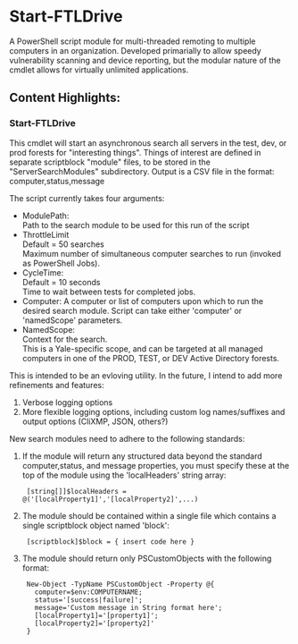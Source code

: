 # Start-FTLDrive
A PowerShell script module for multi-threaded remoting to multiple computers in an organization.
Developed primarially to allow speedy vulnerability scanning and device reporting, but the modular
nature of the cmdlet allows for virtually unlimited applications.

## Content Highlights:
### Start-FTLDrive
This cmdlet will start an asynchronous search all servers in the test, dev, or prod forests for "interesting things". 
Things of interest are defined in separate scriptblock "module" files, to be stored in the 
"ServerSearchModules" subdirectory.  Output is a CSV file in the format: computer,status,message

The script currently takes four arguments:

- ModulePath:  
  Path to the search module to be used for this run of the script
- ThrottleLimit  
  Default = 50 searches  
  Maximum number of simultaneous computer searches to run (invoked as PowerShell Jobs).
- CycleTime:  
  Default = 10 seconds  
  Time to wait between tests for completed jobs. 
- Computer:
  A computer or list of computers upon which to run the desired search module.  Script can take 
  either 'computer' or 'namedScope' parameters.
- NamedScope:  
  Context for the search.  
  This is a Yale-specific scope, and can be targeted at all managed computers
  in one of the PROD, TEST, or DEV Active Directory forests. 

This is intended to be an evloving utility.  In the future, I intend to add more refinements and features:

1. Verbose logging options
2. More flexible logging options, including custom log names/suffixes and output options (CliXMP, JSON, others?)

New search modules need to adhere to the following standards:

1. If the module will return any structured data beyond the standard computer,status, and message properties, you must specify these at the top of the module using the 'localHeaders' string array:

        [string[]]$localHeaders = @('[localProperty1]','[localProperty2]',...)
        
2. The module should be contained within a single file which contains a single scriptblock object named 'block':

        [scriptblock]$block = { insert code here }

3. The module should return only PSCustomObjects with the following format:

        New-Object -TypName PSCustomObject -Property @{
          computer=$env:COMPUTERNAME;
          status='[success|failure]';
          message='Custom message in String format here';
          [localProperty1]='[property1]';
          [localProperty2]='[property2]'
        }
  